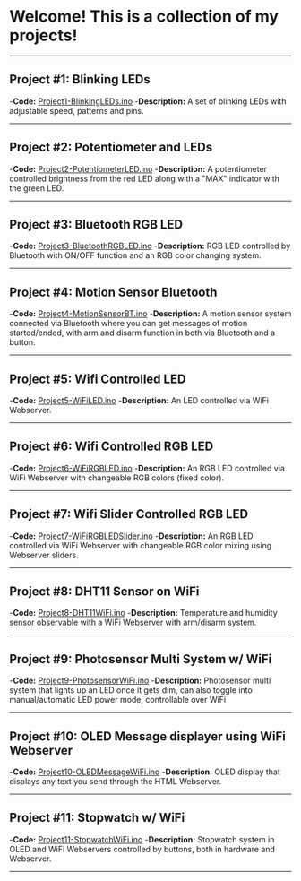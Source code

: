 # Welcome! This is a collection of my projects!

---------

## Project #1: Blinking LEDs
-**Code:** [Project1-BlinkingLEDs.ino](./Project1-BlinkingLEDs.ino)
-**Description:** A set of blinking LEDs with adjustable speed, patterns and pins.

---------

## Project #2: Potentiometer and LEDs
-**Code:** [Project2-PotentiometerLED.ino](./Project2-PotentiometerLED.ino)
-**Description:** A potentiometer controlled brightness from the red LED along with a "MAX" indicator with the green LED.

---------

## Project #3: Bluetooth RGB LED
-**Code:** [Project3-BluetoothRGBLED.ino](./Project3-BluetoothRGBLED.ino)
-**Description:** RGB LED controlled by Bluetooth with ON/OFF function and an RGB color changing system.

---------

## Project #4: Motion Sensor Bluetooth 
-**Code:** [Project4-MotionSensorBT.ino](./Project4-MotionSensorBT.ino)
-**Description:** A motion sensor system connected via Bluetooth where you can get messages of motion started/ended, with arm and disarm function in both via Bluetooth and a button.

---------

## Project #5: Wifi Controlled LED
-**Code:** [Project5-WiFiLED.ino](./Project5-WiFiLED.ino)
-**Description:** An LED controlled via WiFi Webserver.

---------

## Project #6: Wifi Controlled RGB LED
-**Code:** [Project6-WiFiRGBLED.ino](./Project6-WiFiRGBLED.ino)
-**Description:** An RGB LED controlled via WiFi Webserver with changeable RGB colors (fixed color).

---------

## Project #7: Wifi Slider Controlled RGB LED
-**Code:** [Project7-WiFiRGBLEDSlider.ino](./Project7-WiFiRGBLEDSlider.ino)
-**Description:** An RGB LED controlled via WiFi Webserver with changeable RGB color mixing using Webserver sliders.

---------

## Project #8: DHT11 Sensor on WiFi
-**Code:** [Project8-DHT11WiFi.ino](./Project8-DHT11WiFi.ino)
-**Description:** Temperature and humidity sensor observable with a WiFi Webserver with arm/disarm system.

---------

## Project #9: Photosensor Multi System w/ WiFi
-**Code:** [Project9-PhotosensorWiFi.ino](./Project9-PhotosensorWiFi.ino)
-**Description:** Photosensor multi system that lights up an LED once it gets dim, can also toggle into manual/automatic LED power mode, controllable over WiFi

---------

## Project #10: OLED Message displayer using WiFi Webserver
-**Code:** [Project10-OLEDMessageWiFi.ino](./Project10-OLEDMessageWiFi.ino)
-**Description:** OLED display that displays any text you send through the HTML Webserver.

---------

## Project #11: Stopwatch w/ WiFi
-**Code:** [Project11-StopwatchWiFi.ino](./Project11-StopwatchWiFi.ino)
-**Description:** Stopwatch system in OLED and WiFi Webservers controlled by buttons, both in hardware and Webserver.

---------
